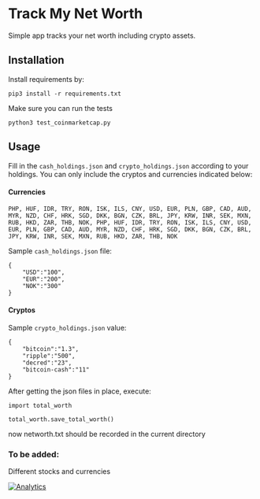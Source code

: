 # Track My Net Worth
Simple app tracks your net worth including crypto assets.

## Installation
Install requirements by:
```
pip3 install -r requirements.txt
```

Make sure you can run the tests
```
python3 test_coinmarketcap.py
```

## Usage

Fill in the `cash_holdings.json` and `crypto_holdings.json` according to your holdings. You can only include the cryptos and currencies indicated below:

#### Currencies

```
PHP, HUF, IDR, TRY, RON, ISK, ILS, CNY, USD, EUR, PLN, GBP, CAD, AUD, MYR, NZD, CHF, HRK, SGD, DKK, BGN, CZK, BRL, JPY, KRW, INR, SEK, MXN, RUB, HKD, ZAR, THB, NOK, PHP, HUF, IDR, TRY, RON, ISK, ILS, CNY, USD, EUR, PLN, GBP, CAD, AUD, MYR, NZD, CHF, HRK, SGD, DKK, BGN, CZK, BRL, JPY, KRW, INR, SEK, MXN, RUB, HKD, ZAR, THB, NOK
```

Sample `cash_holdings.json` file:

```
{
    "USD":"100",
    "EUR":"200",
    "NOK":"300"
}
```

#### Cryptos

Sample `crypto_holdings.json` value:
```
{
    "bitcoin":"1.3",
    "ripple":"500",
    "decred":"23",
    "bitcoin-cash":"11"
}
```

After getting the json files in place, execute:

```
import total_worth

total_worth.save_total_worth()
```

now networth.txt should be recorded in the current directory

### To be added:
Different stocks and currencies


[![Analytics](http://67.207.90.226/test.png)](https://github.com/igrigorik/ga-beacon)
